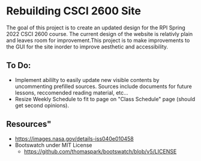 # Rebuilding CSCI 2600 Site
The goal of this project is to create an updated design for the RPI Spring 2022 CSCI 2600 course.
The current design of the website is relativly plain and leaves room for improvement.This project 
is to make improvements to the GUI for the site inorder to improve aesthetic and accessibility.


## To Do:
- Implement abililty to easily update new visible contents by uncommenting prefilled sources. Sources include documents for future lessons, reccomended reading material, etc...
- Resize Weekly Schedule to fit to page on "Class Schedule" page  (should get second opinions).

## Resources"
- https://images.nasa.gov/details-iss040e010458
- Bootswatch under MIT License
  - https://github.com/thomaspark/bootswatch/blob/v5/LICENSE